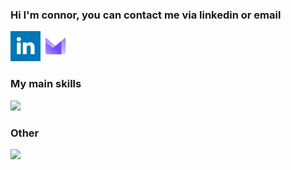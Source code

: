 ### Hi I'm connor, you can contact me via linkedin or email
[<img width="48px" src="https://github.com/edent/SuperTinyIcons/raw/refs/heads/master/images/svg/linkedin.svg">](https://www.linkedin.com/in/coneastdev/)[<img width="48px" src="https://github.com/edent/SuperTinyIcons/raw/refs/heads/master/images/svg/protonmail.svg">](mailto:coneastdev@proton.me)

### My main skills
<img src="https://skillicons.dev/icons?i=python,react,nodejs,astro,ts,tailwind,sass,git" />

### Other
<img src="https://skillicons.dev/icons?i=arch,rust,vscodium,sqlite,svg,qt,cpp,cmake,md,figma,flask,bootstrap,bash" />
<!-- [![Anurag's GitHub stats](https://github-readme-stats.vercel.app/api?username=coneastdev)](https://github.com/anuraghazra/github-readme-stats)

**coneastdev/coneastdev** is a ✨ _special_ ✨ repository because its `README.md` (this file) appears on your GitHub profile.

Here are some ideas to get you started:

- 🔭 I’m currently working on ...
- 🌱 I’m currently learning ...
- 👯 I’m looking to collaborate on ...
- 🤔 I’m looking for help with ...
- 💬 Ask me about ...
- 📫 How to reach me: ...
- 😄 Pronouns: ...
- ⚡ Fun fact: ...
-->
